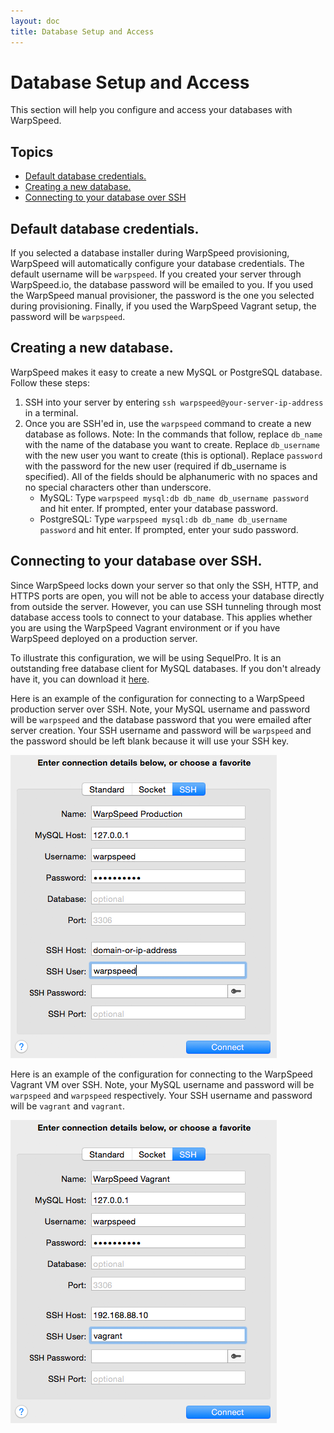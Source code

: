 ```yaml
---
layout: doc
title: Database Setup and Access
---
```


# Database Setup and Access

This section will help you configure and access your databases with WarpSpeed.

## Topics

- [Default database credentials.](#db-credentials)
- [Creating a new database.](#db-create)
- [Connecting to your database over SSH](#api-key-do)

## <a name="db-credentials"></a> Default database credentials.

If you selected a database installer during WarpSpeed provisioning, WarpSpeed will automatically configure your database credentials. The default username will be `warpspeed`. If you created your server through WarpSpeed.io, the database password will be emailed to you. If you used the WarpSpeed manual provisioner, the password is the one you selected during provisioning. Finally, if you used the WarpSpeed Vagrant setup, the password will be `warpspeed`.

## <a name="db-new"></a> Creating a new database.

WarpSpeed makes it easy to create a new MySQL or PostgreSQL database. Follow these steps:

1. SSH into your server by entering `ssh warpspeed@your-server-ip-address` in a terminal.
1. Once you are SSH'ed in, use the `warpspeed` command to create a new database as follows. Note: In the commands that follow, replace `db_name` with the name of the database you want to create. Replace `db_username` with the new user you want to create (this is optional). Replace `password` with the password for the new user (required if db_username is specified). All of the fields should be alphanumeric with no spaces and no special characters other than underscore.
	- MySQL: Type `warpspeed mysql:db db_name db_username password` and hit enter. If prompted, enter your database password.
	- PostgreSQL: Type `warpspeed mysql:db db_name db_username password` and hit enter. If prompted, enter your sudo password.

## <a name="db-create"></a> Connecting to your database over SSH.

Since WarpSpeed locks down your server so that only the SSH, HTTP, and HTTPS ports are open, you will not be able to access your database directly from outside the server. However, you can use SSH tunneling through most database access tools to connect to your database. This applies whether you are using the WarpSpeed Vagrant environment or if you have WarpSpeed deployed on a production server.

To illustrate this configuration, we will be using SequelPro. It is an outstanding free database client for MySQL databases. If you don't already have it, you can download it [here](http://www.sequelpro.com/).

Here is an example of the configuration for connecting to a WarpSpeed production server over SSH. Note, your MySQL username and password will be `warpspeed` and the database password that you were emailed after server creation. Your SSH username and password will be `warpspeed` and the password should be left blank because it will use your SSH key.

![](/v1/img/sequel_pro_production.png)

Here is an example of the configuration for connecting to the WarpSpeed Vagrant VM over SSH. Note, your MySQL username and password will be `warpspeed` and `warpspeed` respectively. Your SSH username and password will be `vagrant` and `vagrant`.

![](/v1/img/sequel_pro_vagrant.png)
